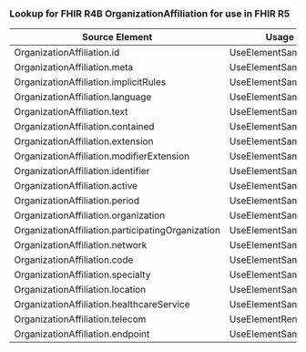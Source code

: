 ### Lookup for FHIR R4B OrganizationAffiliation for use in FHIR R5

| Source Element | Usage | Target |
| -------------- | ----- | ------ |
| OrganizationAffiliation.id | UseElementSameName | OrganizationAffiliation.id |
| OrganizationAffiliation.meta | UseElementSameName | OrganizationAffiliation.meta |
| OrganizationAffiliation.implicitRules | UseElementSameName | OrganizationAffiliation.implicitRules |
| OrganizationAffiliation.language | UseElementSameName | OrganizationAffiliation.language |
| OrganizationAffiliation.text | UseElementSameName | OrganizationAffiliation.text |
| OrganizationAffiliation.contained | UseElementSameName | OrganizationAffiliation.contained |
| OrganizationAffiliation.extension | UseElementSameName | OrganizationAffiliation.extension |
| OrganizationAffiliation.modifierExtension | UseElementSameName | OrganizationAffiliation.modifierExtension |
| OrganizationAffiliation.identifier | UseElementSameName | OrganizationAffiliation.identifier |
| OrganizationAffiliation.active | UseElementSameName | OrganizationAffiliation.active |
| OrganizationAffiliation.period | UseElementSameName | OrganizationAffiliation.period |
| OrganizationAffiliation.organization | UseElementSameName | OrganizationAffiliation.organization |
| OrganizationAffiliation.participatingOrganization | UseElementSameName | OrganizationAffiliation.participatingOrganization |
| OrganizationAffiliation.network | UseElementSameName | OrganizationAffiliation.network |
| OrganizationAffiliation.code | UseElementSameName | OrganizationAffiliation.code |
| OrganizationAffiliation.specialty | UseElementSameName | OrganizationAffiliation.specialty |
| OrganizationAffiliation.location | UseElementSameName | OrganizationAffiliation.location |
| OrganizationAffiliation.healthcareService | UseElementSameName | OrganizationAffiliation.healthcareService |
| OrganizationAffiliation.telecom | UseElementRenamed | OrganizationAffiliation.contact |
| OrganizationAffiliation.endpoint | UseElementSameName | OrganizationAffiliation.endpoint |

